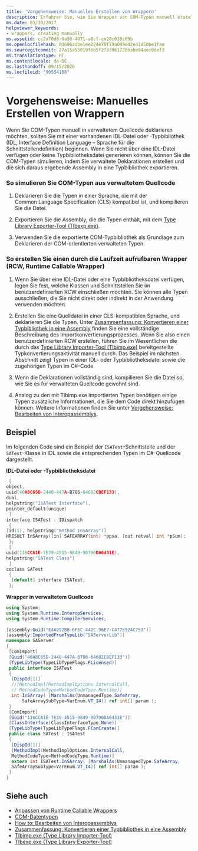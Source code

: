 ```yaml
---
title: 'Vorgehensweise: Manuelles Erstellen von Wrappern'
description: Erfahren Sie, wie Sie Wrapper von COM-Typen manuell erstellen. Verwenden Sie eine vorhandene IDL-Datei oder Typbibliothek, oder erstellen Sie verwaltete Deklarationen, und exportieren Sie die Assembly in eine Typbibliothek.
ms.date: 03/30/2017
helpviewer_keywords:
- wrappers, creating manually
ms.assetid: cc2a70d8-6a58-4071-a8cf-ce28c018c09b
ms.openlocfilehash: 0d696adbe1ee224e78f79a049ed2e41d50be1faa
ms.sourcegitcommit: 27a15a55019f6b5f2733961738babe94aec0def3
ms.translationtype: HT
ms.contentlocale: de-DE
ms.lasthandoff: 09/15/2020
ms.locfileid: "90554168"
---
```

# <a name="how-to-create-wrappers-manually"></a>Vorgehensweise: Manuelles Erstellen von Wrappern
Wenn Sie COM-Typen manuell in verwaltetem Quellcode deklarieren möchten, sollten Sie mit einer vorhandenen IDL-Datei oder -Typbibliothek (IDL, Interface Definition Language – Sprache für die Schnittstellendefinition) beginnen. Wenn Sie nicht über eine IDL-Datei verfügen oder keine Typbibliotheksdatei generieren können, können Sie die COM-Typen simulieren, indem Sie verwaltete Deklarationen erstellen und die sich daraus ergebende Assembly in eine Typbibliothek exportieren.  
  
### <a name="to-simulate-com-types-from-managed-source"></a>So simulieren Sie COM-Typen aus verwaltetem Quellcode  
  
1. Deklarieren Sie die Typen in einer Sprache, die mit der Common Language Specification (CLS) kompatibel ist, und kompilieren Sie die Datei.  
  
2. Exportieren Sie die Assembly, die die Typen enthält, mit dem [Type Library Exporter-Tool (Tlbexp.exe)](../tools/tlbexp-exe-type-library-exporter.md).  
  
3. Verwenden Sie die exportierte COM-Typbibliothek als Grundlage zum Deklarieren der COM-orientierten verwalteten Typen.  
  
### <a name="to-create-a-runtime-callable-wrapper-rcw"></a>So erstellen Sie einen durch die Laufzeit aufrufbaren Wrapper (RCW, Runtime Callable Wrapper)  
  
1. Wenn Sie über eine IDL-Datei oder eine Typbibliotheksdatei verfügen, legen Sie fest, welche Klassen und Schnittstellen Sie im benutzerdefinierten RCW einschließen möchten. Sie können alle Typen ausschließen, die Sie nicht direkt oder indirekt in der Anwendung verwenden möchten.  
  
2. Erstellen Sie eine Quelldatei in einer CLS-kompatiblen Sprache, und deklarieren Sie die Typen. Unter [Zusammenfassung: Konvertieren einer Typbibliothek in eine Assembly](/previous-versions/dotnet/netframework-4.0/k83zzh38(v=vs.100)) finden Sie eine vollständige Beschreibung des Importkonvertierungsprozesses. Wenn Sie also einen benutzerdefinierten RCW erstellen, führen Sie im Wesentlichen die durch das [Type Library Importer-Tool (Tlbimp.exe)](../tools/tlbimp-exe-type-library-importer.md) bereitgestellte Typkonvertierungsaktivität manuell durch. Das Beispiel im nächsten Abschnitt zeigt Typen in einer IDL- oder Typbibliotheksdatei sowie die zugehörigen Typen im C#-Code.  
  
3. Wenn die Deklarationen vollständig sind, kompilieren Sie die Datei so, wie Sie es für verwalteten Quellcode gewohnt sind.  
  
4. Analog zu den mit Tlbimp.exe importierten Typen benötigen einige Typen zusätzliche Informationen, die Sie dem Code direkt hinzufügen können. Weitere Informationen finden Sie unter [Vorgehensweise: Bearbeiten von Interopassemblys](/previous-versions/dotnet/netframework-4.0/8zbc969t(v=vs.100)).  
  
## <a name="example"></a>Beispiel  
 Im folgenden Code sind ein Beispiel der `ISATest`-Schnittstelle und der `SATest`-Klasse in IDL sowie die entsprechenden Typen im C#-Quellcode dargestellt.  
  
 **IDL-Datei oder -Typbibliotheksdatei**  
  
```cpp
 [  
object,  
uuid(40A8C65D-2448-447A-B786-64682CBEF133),  
dual,  
helpstring("ISATest Interface"),  
pointer_default(unique)  
 ]  
interface ISATest : IDispatch  
 {  
[id(1), helpstring("method InSArray")]
HRESULT InSArray([in] SAFEARRAY(int) *ppsa, [out,retval] int *pSum);  
 };  
 [  
uuid(116CCA1E-7E39-4515-9849-90790DA6431E),  
helpstring("SATest Class")  
 ]  
coclass SATest  
 {  
  [default] interface ISATest;  
 };  
```  
  
 **Wrapper in verwaltetem Quellcode**  
  
```csharp  
using System;  
using System.Runtime.InteropServices;  
using System.Runtime.CompilerServices;  
  
[assembly:Guid("E4A992B8-6F5C-442C-96E7-C4778924C753")]  
[assembly:ImportedFromTypeLib("SAServerLib")]  
namespace SAServer  
{  
 [ComImport]  
 [Guid("40A8C65D-2448-447A-B786-64682CBEF133")]  
 [TypeLibType(TypeLibTypeFlags.FLicensed)]  
 public interface ISATest  
 {  
  [DispId(1)]  
  //[MethodImpl(MethodImplOptions.InternalCall,  
  // MethodCodeType=MethodCodeType.Runtime)]  
  int InSArray( [MarshalAs(UnmanagedType.SafeArray,  
      SafeArraySubType=VarEnum.VT_I4)] ref int[] param );  
 }
 [ComImport]  
 [Guid("116CCA1E-7E39-4515-9849-90790DA6431E")]  
 [ClassInterface(ClassInterfaceType.None)]  
 [TypeLibType(TypeLibTypeFlags.FCanCreate)]  
 public class SATest : ISATest  
 {  
  [DispId(1)]  
  [MethodImpl(MethodImplOptions.InternalCall,
  MethodCodeType=MethodCodeType.Runtime)]  
  extern int ISATest.InSArray( [MarshalAs(UnmanagedType.SafeArray,
  SafeArraySubType=VarEnum.VT_I4)] ref int[] param );  
 }  
}  
```  
  
## <a name="see-also"></a>Siehe auch

- [Anpassen von Runtime Callable Wrappers](/previous-versions/dotnet/netframework-4.0/e753eftz(v=vs.100))
- [COM-Datentypen](/previous-versions/dotnet/netframework-4.0/sak564ww(v=vs.100))
- [How to: Bearbeiten von Interopassemblys](/previous-versions/dotnet/netframework-4.0/8zbc969t(v=vs.100))
- [Zusammenfassung: Konvertieren einer Typbibliothek in eine Assembly](/previous-versions/dotnet/netframework-4.0/k83zzh38(v=vs.100))
- [Tlbimp.exe (Type Library Importer-Tool)](../tools/tlbimp-exe-type-library-importer.md)
- [Tlbexp.exe (Type Library Exporter-Tool)](../tools/tlbexp-exe-type-library-exporter.md)
